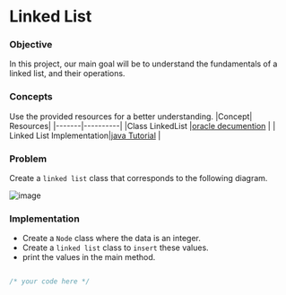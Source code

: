 # Linked List

### Objective
In this project, our main goal will be to understand the fundamentals of a linked list, and their operations.

### Concepts

Use the provided resources for a better understanding.
|Concept|	Resources|
|-------|----------|
|Class LinkedList |[oracle decumention](https://docs.oracle.com/javase/8/docs/api/java/util/LinkedList.html) |
| Linked List Implementation|[java Tutorial](https://www.youtube.com/watch?v=SMIq13-FZSE) |

### Problem
Create a `linked list` class that corresponds to the following diagram.

![image](https://github.com/SAFCSP-Team/data-structures-and-algorithms-bootcamp/assets/148945652/83adf486-8774-4186-be89-fe21d18b9d62)

### Implementation
* Create a `Node` class where the data is an integer.
* Create a `linked list` class to `insert` these values.
* print the values in the main method.

  
```java

/* your code here */

```
